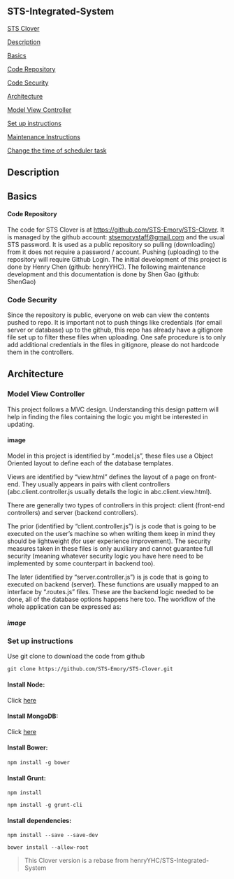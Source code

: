 ## STS-Integrated-System

[STS Clover](#STS-Clover)

[Description](#description)

[Basics](#basics)

[Code Repository](#code-repository)

[Code Security](#code-security)

[Architecture](#architecture)

[Model View Controller](#model-view-controller)

[Set up instructions](#set-up-instructions)

[Maintenance Instructions](#maintenance-instructions)

[Change the time of scheduler task](#change-the-time-of-scheduler-task)
## Description
## Basics
#### Code Repository
The code for STS Clover is at https://github.com/STS-Emory/STS-Clover. It is managed by the github account: stsemorystaff@gmail.com and the usual STS password. It is used as a public repository so pulling (downloading) from it does not require a password / account. Pushing (uploading) to the repository will require Github Login. The initial development of this project is done by Henry Chen (github: henryYHC). The following maintenance development and this documentation is done by Shen Gao (github: ShenGao)

### Code Security
Since the repository is public, everyone on web can view the contents pushed to repo. It is important not to push things like credentials (for email server or database) up to the github, this repo has already have a gitignore file set up to filter these files when uploading. One safe procedure is to only add additional credentials in the files in gitignore, please do not hardcode them in the controllers.
## Architecture
### Model View Controller
This project follows a MVC design. Understanding this design pattern will help in finding the files containing the logic you might be interested in updating.
#### image
Model in this project is identified by “.model.js”, these files use a Object Oriented layout to define each of the database templates. 

Views are identified by “view.html” defines the layout of a page on front-end.  They usually appears in pairs with client controllers (abc.client.controller.js usually details the logic in abc.client.view.html).  

There are generally two types of controllers in this project: client (front-end controllers) and server (backend controllers). 

The prior (identified by “client.controller.js”) is js code that is going to be executed on the user’s machine so when writing them keep in mind they should be lightweight (for user experience improvement). The security measures taken in these files is only auxiliary and cannot guarantee full security (meaning whatever security logic you have here need to be implemented by some counterpart in backend too).

The later (identified by “server.controller.js”) is js code that is going to executed on backend (server). These functions are usually mapped to an interface by “.routes.js” files. These are the backend logic needed to be done, all of the database options happens here too. The workflow of the whole application can be expressed as:
##### image
### Set up instructions
Use git clone to download the code from github
```
git clone https://github.com/STS-Emory/STS-Clover.git
```
#### Install Node: 
Click [here]()

#### Install MongoDB: 
Click [here]()
#### Install Bower:
```
npm install -g bower
```
#### Install Grunt:
```
npm install
```
```
npm install -g grunt-cli
```
#### Install dependencies:
```
npm install --save --save-dev
```
```
bower install --allow-root
```

> This Clover version is a rebase from henryYHC/STS-Integrated-System
